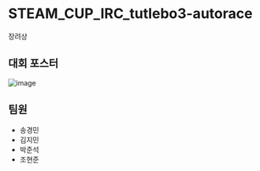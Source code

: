 # STEAM_CUP_IRC_tutlebo3-autorace
장려상


## 대회 포스터
![image](https://user-images.githubusercontent.com/65781023/275716584-83f15064-6ef4-4e0f-9e79-14ec44d5a776.png)

## 팀원 
- 송경민
- 김지민
- 박준석
- 조현준

